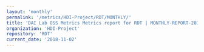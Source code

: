 ```yaml
---
layout: 'monthly'
permalink: '/metrics/HDI-Project/RDT/MONTHLY/'
title: 'DAI Lab OSS Metrics Metrics report for RDT | MONTHLY-REPORT-2018-11-02'
organization: 'HDI-Project'
repository: 'RDT'
current_date: '2018-11-02'
---
```

